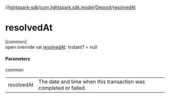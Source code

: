 //[lightspark-sdk](../../../index.md)/[com.lightspark.sdk.model](../index.md)/[Deposit](index.md)/[resolvedAt](resolved-at.md)

# resolvedAt

[common]\
open override val [resolvedAt](resolved-at.md): Instant? = null

#### Parameters

common

| | |
|---|---|
| resolvedAt | The date and time when this transaction was completed or failed. |
